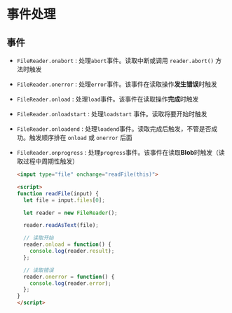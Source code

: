 # 事件处理

## 事件

+ `FileReader.onabort` : 处理`abort`事件。读取中断或调用 `reader.abort()` 方法时触发

+ `FileReader.onerror` : 处理`error`事件。该事件在读取操作**发生错误**时触发

+ `FileReader.onload` : 处理`load`事件。该事件在读取操作**完成**时触发

+ `FileReader.onloadstart` : 处理`loadstart` 事件。读取将要开始时触发

+ `FileReader.onloadend` : 处理`loadend`事件。读取完成后触发，不管是否成功。触发顺序排在 `onload` 或 `onerror` 后面

+ `FileReader.onprogress` : 处理`progress`事件。该事件在读取**Blob**时触发（读取过程中周期性触发）

  ```html
  <input type="file" onchange="readFile(this)">

  <script>
  function readFile(input) {
    let file = input.files[0];

    let reader = new FileReader();

    reader.readAsText(file);

    // 读取开始
    reader.onload = function() {
      console.log(reader.result);
    };

    // 读取错误
    reader.onerror = function() {
      console.log(reader.error);
    };
  }
  </script>
  ```
